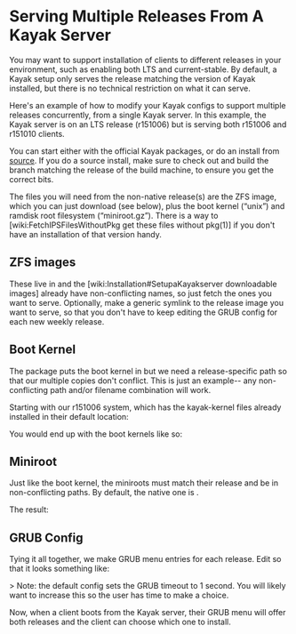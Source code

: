 Serving Multiple Releases From A Kayak Server
=============================================

You may want to support installation of clients to different releases in
your environment, such as enabling both LTS and current-stable. By
default, a Kayak setup only serves the release matching the version of
Kayak installed, but there is no technical restriction on what it can
serve.

Here's an example of how to modify your Kayak configs to support
multiple releases concurrently, from a single Kayak server. In this
example, the Kayak server is on an LTS release (r151006) but is serving
both r151006 and r151010 clients.

You can start either with the official Kayak packages, or do an install
from [source](https://github.com/omniti-labs/kayak). If you do a source
install, make sure to check out and build the branch matching the
release of the build machine, to ensure you get the correct bits.

The files you will need from the non-native release(s) are the ZFS
image, which you can just download (see below), plus the boot kernel
(“unix”) and ramdisk root filesystem (“miniroot.gz”). There is a way to
\[wiki:FetchIPSFilesWithoutPkg get these files without pkg(1)\] if you
don't have an installation of that version handy.

ZFS images
----------

These live in and the \[wiki:Installation\#SetupaKayakserver
downloadable images\] already have non-conflicting names, so just fetch
the ones you want to serve. Optionally, make a generic symlink to the
release image you want to serve, so that you don't have to keep editing
the GRUB config for each new weekly release.

Boot Kernel
-----------

The package puts the boot kernel in but we need a release-specific path
so that our multiple copies don't conflict. This is just an example--
any non-conflicting path and/or filename combination will work.

Starting with our r151006 system, which has the kayak-kernel files
already installed in their default location:

You would end up with the boot kernels like so:

Miniroot
--------

Just like the boot kernel, the miniroots must match their release and be
in non-conflicting paths. By default, the native one is .

The result:

GRUB Config
-----------

Tying it all together, we make GRUB menu entries for each release. Edit
so that it looks something like:

&gt; Note: the default config sets the GRUB timeout to 1 second. You
will likely want to increase this so the user has time to make a choice.

Now, when a client boots from the Kayak server, their GRUB menu will
offer both releases and the client can choose which one to install.
